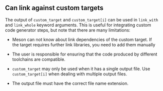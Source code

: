 ## Can link against custom targets

The output of `custom_target` and `custom_target[i]` can be used in `link_with` and
`link_whole` keyword arguments. This is useful for integrating custom
code generator steps, but note that there are many limitations:

 - Meson can not know about link dependencies of the custom target. If
   the target requires further link libraries, you need to add them manually

 - The user is responsible for ensuring that the code produced by
   different toolchains are compatible.

 - `custom_target` may only be used when it has a single output file. 
   Use `custom_target[i]` when dealing with multiple output files.

 - The output file must have the correct file name extension.

